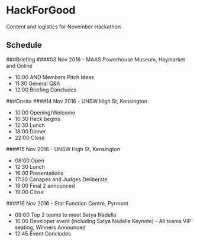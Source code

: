 # HackForGood
Content and logistics for November Hackathon

## Schedule
###Briefing
####03 Nov 2016 - MAAS Powerhouse Museum, Haymarket and Online
- 10:00 AND Members Pitch Ideas
- 11:30 General Q&A
- 12:00 Briefing Concludes
 
###Onsite
####14 Nov 2016 - UNSW High St, Kensington
- 10:00 Opening/Welcome
- 10:30 Hack begins
- 12:30 Lunch
- 18:00 Dinner
- 22:00 Close 

####15 Nov 2016 - UNSW High St, Kensington
- 08:00 Open
- 12:30 Lunch
- 16:00 Presentations
- 17:30 Canapés and Judges Deliberate
- 18:00 Final 2 announced
- 19:00 Close

####16 Nov 2016 - Star Function Centre, Pyrmont
- 09:00 Top 2 teams to meet Satya Nadella
- 10:00 Developer event (including Satya Nadella Keynote) - All teams VIP seating, Winners Announced
- 12:45 Event Concludes
